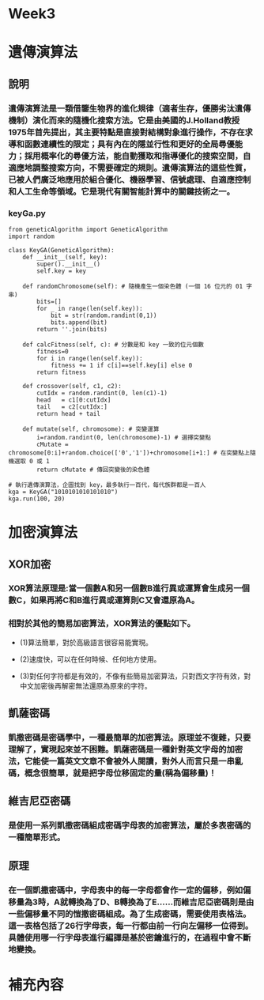 # Week3
# 遺傳演算法
## 說明
### 遺傳演算法是一類借鑒生物界的進化規律（適者生存，優勝劣汰遺傳機制）演化而來的隨機化搜索方法。它是由美國的J.Holland教授1975年首先提出，其主要特點是直接對結構對象進行操作，不存在求導和函數連續性的限定；具有內在的隱並行性和更好的全局尋優能力；採用概率化的尋優方法，能自動獲取和指導優化的搜索空間，自適應地調整搜索方向，不需要確定的規則。遺傳演算法的這些性質，已被人們廣泛地應用於組合優化、機器學習、信號處理、自適應控制和人工生命等領域。它是現代有關智能計算中的關鍵技術之一。
### keyGa.py
```
from geneticAlgorithm import GeneticAlgorithm
import random

class KeyGA(GeneticAlgorithm):
    def __init__(self, key):
        super().__init__()
        self.key = key

    def randomChromosome(self): # 隨機產生一個染色體 (一個 16 位元的 01 字串)
        bits=[]
        for _ in range(len(self.key)):
            bit = str(random.randint(0,1))
            bits.append(bit)
        return ''.join(bits)
  
    def calcFitness(self, c): # 分數是和 key 一致的位元個數
        fitness=0
        for i in range(len(self.key)):
            fitness += 1 if c[i]==self.key[i] else 0
        return fitness
  
    def crossover(self, c1, c2):
        cutIdx = random.randint(0, len(c1)-1)
        head   = c1[0:cutIdx]
        tail   = c2[cutIdx:]
        return head + tail
    
    def mutate(self, chromosome): # 突變運算
        i=random.randint(0, len(chromosome)-1) # 選擇突變點
        cMutate = chromosome[0:i]+random.choice(['0','1'])+chromosome[i+1:] # 在突變點上隨機選取 0 或 1
        return cMutate # 傳回突變後的染色體

# 執行遺傳演算法，企圖找到 key，最多執行一百代，每代族群都是一百人
kga = KeyGA("1010101010101010")
kga.run(100, 20)
```
# 加密演算法
## XOR加密
### XOR算法原理是:當一個數A和另一個數B進行異或運算會生成另一個數C，如果再將C和B進行異或運算則C又會還原為A。

### 相對於其他的簡易加密算法，XOR算法的優點如下。

* (1)算法簡單，對於高級語言很容易能實現。

* (2)速度快，可以在任何時候、任何地方使用。

* (3)對任何字符都是有效的，不像有些簡易加密算法，只對西文字符有效，對中文加密後再解密無法還原為原來的字符。

## 凱薩密碼
### 凱撒密碼是密碼學中，一種最簡單的加密算法。原理並不復雜，只要理解了，實現起來並不困難。凱薩密碼是一種針對英文字母的加密法，它能使一篇英文文章不會被外人閱讀，對外人而言只是一串亂碼，概念很簡單，就是把字母位移固定的量(稱為偏移量)！

## 維吉尼亞密碼
### 是使用一系列凱撒密碼組成密碼字母表的加密算法，屬於多表密碼的一種簡單形式。
##  原理
### 在一個凱撒密碼中，字母表中的每一字母都會作一定的偏移，例如偏移量為3時，A就轉換為了D、B轉換為了E……而維吉尼亞密碼則是由一些偏移量不同的愷撒密碼組成。為了生成密碼，需要使用表格法。這一表格包括了26行字母表，每一行都由前一行向左偏移一位得到。具體使用哪一行字母表進行編譯是基於密鑰進行的，在過程中會不斷地變換。

# 補充內容
